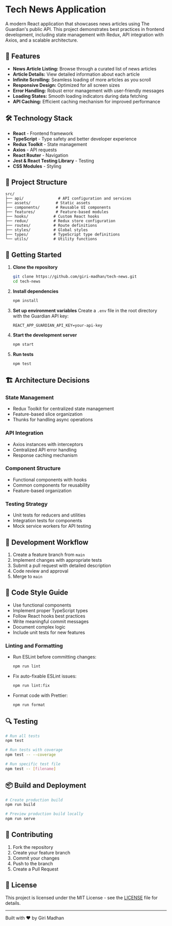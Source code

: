 # Tech News Application

A modern React application that showcases news articles using The Guardian's public API. This project demonstrates best practices in frontend development, including state management with Redux, API integration with Axios, and a scalable architecture.

## 🚀 Features

- **News Article Listing:** Browse through a curated list of news articles
- **Article Details:** View detailed information about each article
- **Infinite Scrolling:** Seamless loading of more articles as you scroll
- **Responsive Design:** Optimized for all screen sizes
- **Error Handling:** Robust error management with user-friendly messages
- **Loading States:** Smooth loading indicators during data fetching
- **API Caching:** Efficient caching mechanism for improved performance

## 🛠️ Technology Stack

- **React** - Frontend framework
- **TypeScript** - Type safety and better developer experience
- **Redux Toolkit** - State management
- **Axios** - API requests
- **React Router** - Navigation
- **Jest & React Testing Library** - Testing
- **CSS Modules** - Styling

## 📁 Project Structure

```
src/
├── api/               # API configuration and services
├── assets/           # Static assets
├── components/       # Reusable UI components
├── features/         # Feature-based modules
├── hooks/           # Custom React hooks
├── redux/           # Redux store configuration
├── routes/          # Route definitions
├── styles/          # Global styles
├── types/           # TypeScript type definitions
└── utils/           # Utility functions
```

## 🚦 Getting Started

1. **Clone the repository**
   ```bash
   git clone https://github.com/giri-madhan/tech-news.git
   cd tech-news
   ```

2. **Install dependencies**
   ```bash
   npm install
   ```

3. **Set up environment variables**
   Create a `.env` file in the root directory with the Guardian API key:
   ```
   REACT_APP_GUARDIAN_API_KEY=your-api-key
   ```

4. **Start the development server**
   ```bash
   npm start
   ```

5. **Run tests**
   ```bash
   npm test
   ```

## 🏗️ Architecture Decisions

### State Management
- Redux Toolkit for centralized state management
- Feature-based slice organization
- Thunks for handling async operations

### API Integration
- Axios instances with interceptors
- Centralized API error handling
- Response caching mechanism

### Component Structure
- Functional components with hooks
- Common components for reusability
- Feature-based organization

### Testing Strategy
- Unit tests for reducers and utilities
- Integration tests for components
- Mock service workers for API testing

## 🔄 Development Workflow

1. Create a feature branch from `main`
2. Implement changes with appropriate tests
3. Submit a pull request with detailed description
4. Code review and approval
5. Merge to `main`

## 📝 Code Style Guide

- Use functional components
- Implement proper TypeScript types
- Follow React hooks best practices
- Write meaningful commit messages
- Document complex logic
- Include unit tests for new features

### Linting and Formatting
- Run ESLint before committing changes:
  ```bash
  npm run lint
  ```
- Fix auto-fixable ESLint issues:
  ```bash
  npm run lint:fix
  ```
- Format code with Prettier:
  ```bash
  npm run format
  ```

## 🔍 Testing

```bash
# Run all tests
npm test

# Run tests with coverage
npm test -- --coverage

# Run specific test file
npm test -- [filename]
```

## 📦 Build and Deployment

```bash
# Create production build
npm run build

# Preview production build locally
npm run serve
```

## 🤝 Contributing

1. Fork the repository
2. Create your feature branch
3. Commit your changes
4. Push to the branch
5. Create a Pull Request

## 📄 License

This project is licensed under the MIT License - see the [LICENSE](LICENSE) file for details.

---

Built with ❤️ by Giri Madhan
